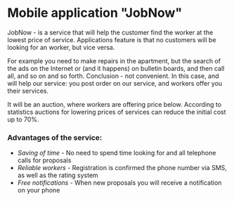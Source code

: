 # Mobile application "JobNow"

JobNow - is a service that will help the customer find the worker at the lowest price of service. Applications feature is that no customers will be looking for an worker, but vice versa.

For example you need to make repairs in the apartment, but the search of the ads on the Internet or (and it happens) on bulletin boards, and then call all, and so on and so forth. Conclusion - not convenient. In this case, and will help our service: you post order on our service, and workers offer you their services.

It will be an auction, where workers are offering price below. According to statistics auctions for lowering prices of services can reduce the initial cost up to 70%.

### Advantages of the service:
* _Saving of time_ - No need to spend time looking for and all telephone calls for proposals
* _Reliable workers_ - Registration is confirmed the phone number via SMS, as well as the rating system
* _Free notifications_ - When new proposals you will receive a notification on your phone
